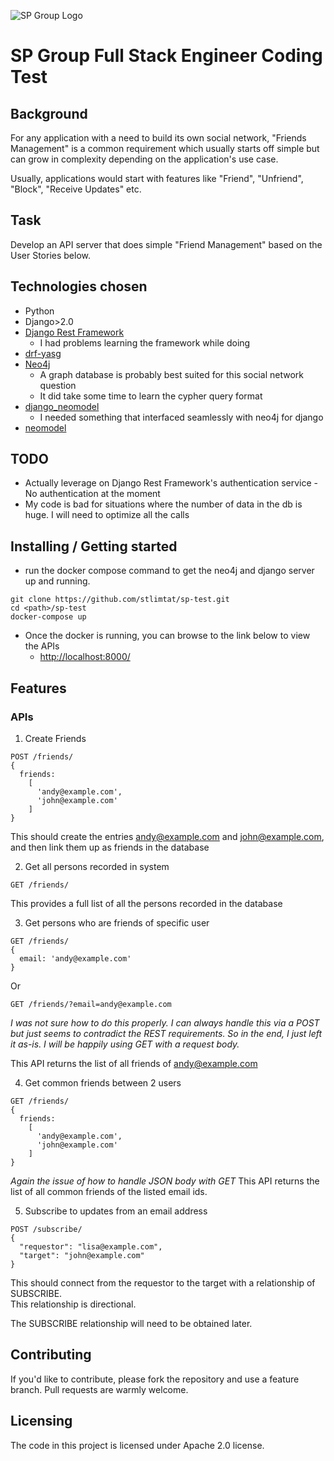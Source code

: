 ![SP Group Logo](https://www.spgroup.com.sg/www/theme/logo.png)

# SP Group Full Stack Engineer Coding Test

## Background
For any application with a need to build its own social network, "Friends Management" is a common requirement
which usually starts off simple but can grow in complexity depending on the application's use case.

Usually, applications would start with features like "Friend", "Unfriend", "Block", "Receive Updates" etc.

## Task

Develop an API server that does simple "Friend Management" based on the User Stories below.

## Technologies chosen

* Python
* Django>2.0
* [Django Rest Framework](http://www.django-rest-framework.org/)
  * I had problems learning the framework while doing
* [drf-yasg](https://drf-yasg.readthedocs.io/en/stable/)
* [Neo4j](https://neo4j.com/)
  * A graph database is probably best suited for this social network question
  * It did take some time to learn the cypher query format
* [django_neomodel](https://github.com/neo4j-contrib/django-neomodel)
  * I needed something that interfaced seamlessly with neo4j for django
* [neomodel](http://neomodel.readthedocs.io/en/latest/)

## TODO
- Actually leverage on Django Rest Framework's authentication service - No authentication at the moment
- My code is bad for situations where the number of data in the db is huge.  I will need to  optimize all the calls

## Installing / Getting started
- run the docker compose command to get the neo4j and django server up and running.
```shell
git clone https://github.com/stlimtat/sp-test.git
cd <path>/sp-test
docker-compose up
```
- Once the docker is running, you can browse to the link below to view the APIs
  - [http://localhost:8000/](http://localhost:8000/)

## Features

### APIs

1. Create Friends

```
POST /friends/
{
  friends:
    [
      'andy@example.com',
      'john@example.com'
    ]
}
```

This should create the entries andy@example.com and john@example.com, and then link them up as friends in the database

2. Get all persons recorded in system

```
GET /friends/
```

This provides a full list of all the persons recorded in the database

3. Get persons who are friends of specific user

```
GET /friends/
{
  email: 'andy@example.com'
}
```

Or

```
GET /friends/?email=andy@example.com
```

*I was not sure how to do this properly.  I can always handle this via a POST but just seems to contradict the REST 
requirements.  So in the end, I just left it as-is.  I will be happily using GET with a request body.*

This API returns the list of all friends of andy@example.com

4. Get common friends between 2 users

```
GET /friends/
{
  friends:
    [
      'andy@example.com',
      'john@example.com'
    ]
}
```

*Again the issue of how to handle JSON body with GET*
This API returns the list of all common friends of the listed email ids.

5. Subscribe to updates from an email address

```
POST /subscribe/
{
  "requestor": "lisa@example.com",
  "target": "john@example.com"
}
```

This should connect from the requestor to the target with a relationship of SUBSCRIBE.  
This relationship is directional.

The SUBSCRIBE relationship will need to be obtained later.

## Contributing

If you'd like to contribute, please fork the repository and use a feature
branch. Pull requests are warmly welcome.

## Licensing

The code in this project is licensed under Apache 2.0 license.
